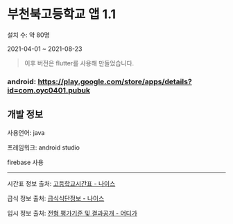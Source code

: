 부천북고등학교 앱 1.1
=============
설치 수: 약 80명

2021-04-01 ~ 2021-08-23
> 이후 버전은 flutter를 사용해 만들었습니다.

### android: <https://play.google.com/store/apps/details?id=com.oyc0401.pubuk>

개발 정보
-------------
사용언어: java

프레임워크: android studio

firebase 사용

----------------------------------
시간표 정보 출처: [고등학교시간표 - 나이스](https://open.neis.go.kr/portal/data/service/selectServicePage.do?page=1&rows=10&sortColumn=&sortDirection=&infId=OPEN17320190722180924242823&infSeq=1)

급식 정보 출처: [급식식단정보 - 나이스](https://open.neis.go.kr/portal/data/service/selectServicePage.do?page=1&rows=10&sortColumn=&sortDirection=&infId=OPEN18620200826103326268120&infSeq=1)

입시 정보 출처: [전형 평가기준 및 결과공개 - 어디가](https://www.adiga.kr/PageLinkAll.do?link=/kcue/ast/eip/eis/inf/stdptselctn/EipStdGenSlcIem.do&p_menu_id=PG-EIP-16101)
